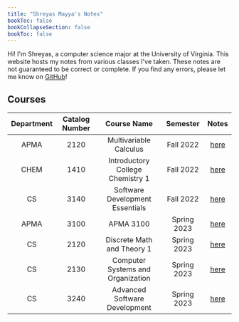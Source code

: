 ```yaml
---
title: "Shreyas Mayya's Notes"
bookToc: false
bookCollapseSection: false
bookToc: false
---
```


Hi! I'm Shreyas, a computer science major at the University of Virginia. This website hosts my notes from various classes I've taken. These notes are not guaranteed to be correct or complete. If you find any errors, please let me know on [GitHub](https://www.github.com/smayya337/notes-hugo)!

## Courses

| Department | Catalog Number |            Course Name            |  Semester   |          Notes           |
| :--------: | :------------: | :-------------------------------: | :---------: | :----------------------: |
|    APMA    |      2120      |      Multivariable Calculus       |  Fall 2022  | [here](/notes/apma2120)  |
|    CHEM    |      1410      | Introductory College Chemistry 1  |  Fall 2022  | [here](/notes/chem1410)  |
|     CS     |      3140      |  Software Development Essentials  |  Fall 2022  |  [here](/notes/cs3140)   |
|    APMA    |      3100      |             APMA 3100             | Spring 2023 | [here](/notes/apma3100/) |
|     CS     |      2120      |    Discrete Math and Theory 1     | Spring 2023 |  [here](/notes/cs2120/)  |
|     CS     |      2130      | Computer Systems and Organization | Spring 2023 |  [here](/notes/cs2130/)  |
|     CS     |      3240      |   Advanced Software Development   | Spring 2023 |  [here](/notes/cs3240/)  |

